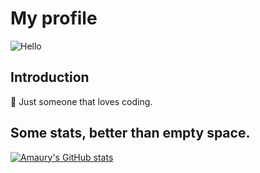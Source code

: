 # My profile

![Hello](https://c.tenor.com/EJ5ezT8nTdoAAAAC/hello-there-obi-wan.gif)

## Introduction

:stars: Just someone that loves coding.

## Some stats, better than empty space.

[![Amaury's GitHub stats](https://github-readme-stats.vercel.app/api?username=AmauryD)](https://github.com/AmauryD)

<!--
**AmauryD/AmauryD** is a ✨ _special_ ✨ repository because its `README.md` (this file) appears on your GitHub profile.

Here are some ideas to get you started:

- 🔭 I’m currently working on ...
- 🌱 I’m currently learning ...
- 👯 I’m looking to collaborate on ...
- 🤔 I’m looking for help with ...
- 💬 Ask me about ...
- 📫 How to reach me: ...
- 😄 Pronouns: ...
- ⚡ Fun fact: 
-->
